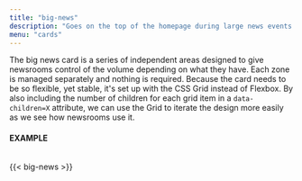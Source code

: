 ```yaml
---
title: "big-news"
description: "Goes on the top of the homepage during large news events."
menu: "cards"
---
```


The big news card is a series of independent areas designed to give newsrooms control of the volume depending on what they have. Each zone is managed separately and nothing is required. Because the card needs to be so flexible, yet stable, it's set up with the CSS Grid instead of Flexbox. By also including the number of children for each grid item in a `data-children=X` attribute, we can use the Grid to iterate the design more easily as we see how newsrooms use it.

#### EXAMPLE

<div class="example" style="padding: 15px 0;">
{{< big-news >}}
</div>
